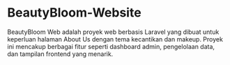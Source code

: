 # BeautyBloom-Website
BeautyBloom Web adalah proyek web berbasis Laravel yang dibuat untuk keperluan halaman About Us dengan tema kecantikan dan makeup. Proyek ini mencakup berbagai fitur seperti dashboard admin, pengelolaan data, dan tampilan frontend yang menarik.
